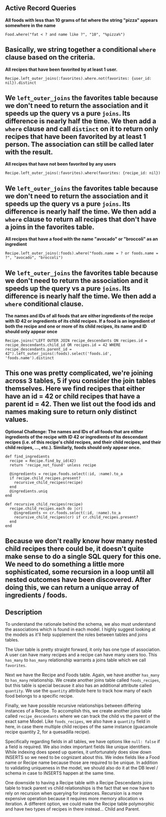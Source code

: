 ## Active Record Queries


**All foods with less than 10 grams of fat where the string "pizza" appears somewhere in the name**
```
Food.where("fat < ? and name like ?", "10", "%pizza%")
```
Basically, we string together a conditional `where` clause based on the criteria.
---

**All recipes that have been favorited by at least 1 user.**
```
Recipe.left_outer_joins(:favorites).where.not(favorites: {user_id: nil}).distinct
```
We `left_outer_joins` the favorites table because we don't need to return the association and it speeds up the query vs a pure `joins`. Its difference is nearly half the time. We then add a `where` clause and call `distinct` on it to return only recipes that have been favorited by at least 1 person. The association can still be called later with the result.
---

**All recipes that have not been favorited by any users**
```
Recipe.left_outer_joins(:favorites).where(favorites: {recipe_id: nil})
```
We `left_outer_joins` the favorites table because we don't need to return the association and it speeds up the query vs a pure `joins`. Its difference is nearly half the time. We then add a `where` clause to return all recipes that don't have a joins in the favorites table.
---

**All recipes that have a food with the name "avocado" or "broccoli" as an ingredient**
```
Recipe.left_outer_joins(:foods).where("foods.name = ? or foods.name = ?", "avocado", "broccoli")
```
We `left_outer_joins` the favorites table because we don't need to return the association and it speeds up the query vs a pure `joins`. Its difference is nearly half the time. We then add a `where` conditional clause.
---

**The names and IDs of all foods that are either ingredients of the recipe with ID 42 or ingredients of its child recipes. If a food is an ingredient of both the recipe and one or more of its child recipes, its name and ID should only appear once**
```
Recipe.joins("LEFT OUTER JOIN recipe_descendants ON recipes.id = recipe_descendants.child_id OR recipes.id = 42 WHERE recipe_descendants.parent_id = 42").left_outer_joins(:foods).select('foods.id', 'foods.name').distinct
```
This one was pretty complicated, we're joining across 3 tables, 5 if you consider the join tables themselves. Here we find recipes that either have an id = 42 or child recipes that have a parent id = 42. Then we list out the food ids and names making sure to return only distinct values.
---

**Optional Challenge: The names and IDs of all foods that are either ingredients of the recipe with ID 42 or ingredients of its descendant recipes (i.e. of this recipe's child recipes, and their child recipes, and their child recipes, ..., etc.). Similarly, foods should only appear once.**
```
def find_ingredients
  recipe = Recipe.find_by_id(42)
  return 'recipe_not_found' unless recipe

  @ingredients = recipe.foods.select(:id, :name).to_a
  if recipe.child_recipes.present?
    recursive_child_recipes(recipe)
  end
  @ingredients.uniq
end

def recursive_child_recipes(recipe)
  recipe.child_recipes.each do |cr|
    @ingredients << cr.foods.select(:id, :name).to_a
    recursive_child_recipes(cr) if cr.child_recipes.present?
  end
end
```
Because we don't really know how many nested child recipes there could be, it doesn't quite make sense to do a single SQL query for this one. We need to do something a little more sophisticated, some recursion in a loop until all nested outcomes have been discovered. After doing this, we can return a unique array of ingredients / foods.
---

## Description

To understand the rationale behind the schema, we also must understand the associations which is found in each model. I highly suggest looking at the models as it'll help supplement the roles between tables and joins tables.

The User table is pretty straight forward, it only has one type of association. A user can have many recipes and a recipe can have many users too. This `has_many` to `has_many` relationship warrants a joins table which we call `favorites`.

Next we have the Recipe and Foods table. Again, we have another `has_many` to `has_many` relationship. We create another joins table called `foods_recipes`, but this table is special because it also has an additional attribute called `quantity`. We use the `quantity` attribute here to track how many of each food belongs to a specific recipe.

Finally, we have possible recursive relationships between differing instances of a Recipe. To accomplish this, we create another joins table called `recipe_descendants` where we can track the child vs the parent of the exact same Model. Like `foods_recipes`, we also have a `quantity` field in here, in case there multiple child recipes of the same instance (guacamole recipe quantity 2, for a quesadilla recipe).

Specifically regarding fields in all tables, we have options like `null: false` if a field is required. We also index important fields like unique identifiers. While indexing does speed up queries, it unfortunately does slow down INSERTS so we need to be cognizant about this. We index fields like a Food name or Recipe name because those are required to be unique. In addition to validating uniqueness in the model, we should also do it at the DB level / schema in case to INSERTS happen at the same time.

One downside to having a Recipe table with a Recipe Descendants joins table to track parent vs child relationships is the fact that we now have to rely on recursion when querying for instances. Recursion is a more expensive operation because it requires more memory allocation vs iteration. A different option, we could make the Recipe table polymorphic and have two types of recipes in there instead... Child and Parent.
